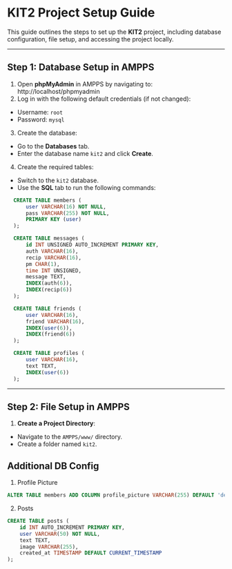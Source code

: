 # KIT2 Project Setup Guide

This guide outlines the steps to set up the **KIT2** project, including database configuration, file setup, and accessing the project locally.

---

## Step 1: Database Setup in AMPPS

1. Open **phpMyAdmin** in AMPPS by navigating to: http://localhost/phpmyadmin
2. Log in with the following default credentials (if not changed):
- Username: `root`
- Password: `mysql`

3. Create the database:
- Go to the **Databases** tab.
- Enter the database name `kit2` and click **Create**.
4. Create the required tables:
- Switch to the `kit2` database.
- Use the **SQL** tab to run the following commands:
```sql
  CREATE TABLE members (
      user VARCHAR(16) NOT NULL,
      pass VARCHAR(255) NOT NULL,
      PRIMARY KEY (user)
  );

  CREATE TABLE messages (
      id INT UNSIGNED AUTO_INCREMENT PRIMARY KEY,
      auth VARCHAR(16),
      recip VARCHAR(16),
      pm CHAR(1),
      time INT UNSIGNED,
      message TEXT,
      INDEX(auth(6)),
      INDEX(recip(6))
  );

  CREATE TABLE friends (
      user VARCHAR(16),
      friend VARCHAR(16),
      INDEX(user(6)),
      INDEX(friend(6))
  );

  CREATE TABLE profiles (
      user VARCHAR(16),
      text TEXT,
      INDEX(user(6))
  );
  ```

---

## Step 2: File Setup in AMPPS

1. **Create a Project Directory**:
- Navigate to the `AMPPS/www/` directory.
- Create a folder named `kit2`.
## Additional DB Config
1. Profile Picture
```sql
ALTER TABLE members ADD COLUMN profile_picture VARCHAR(255) DEFAULT 'default.png';
```
2. Posts
```sql
CREATE TABLE posts (
    id INT AUTO_INCREMENT PRIMARY KEY,
    user VARCHAR(50) NOT NULL,
    text TEXT,
    image VARCHAR(255),
    created_at TIMESTAMP DEFAULT CURRENT_TIMESTAMP
);
```